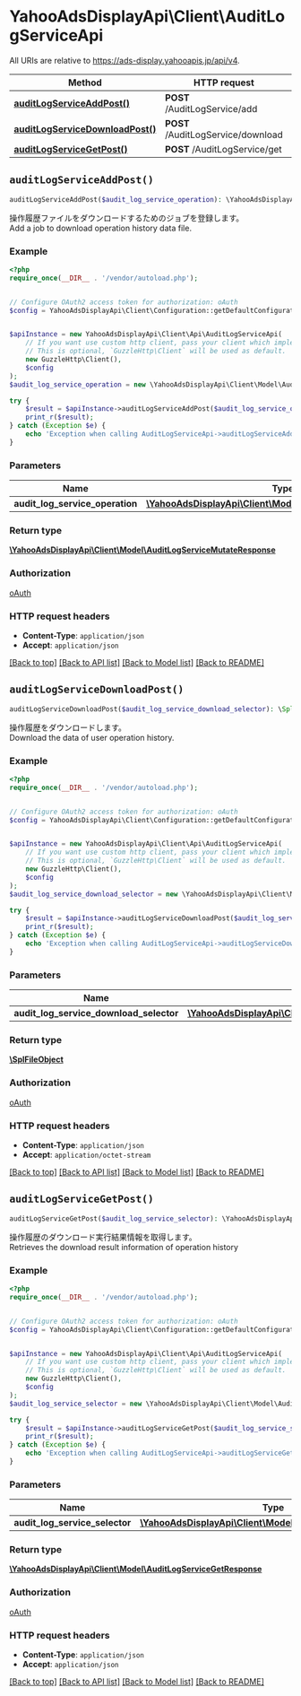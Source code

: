 # YahooAdsDisplayApi\Client\AuditLogServiceApi

All URIs are relative to https://ads-display.yahooapis.jp/api/v4.

Method | HTTP request | Description
------------- | ------------- | -------------
[**auditLogServiceAddPost()**](AuditLogServiceApi.md#auditLogServiceAddPost) | **POST** /AuditLogService/add | 
[**auditLogServiceDownloadPost()**](AuditLogServiceApi.md#auditLogServiceDownloadPost) | **POST** /AuditLogService/download | 
[**auditLogServiceGetPost()**](AuditLogServiceApi.md#auditLogServiceGetPost) | **POST** /AuditLogService/get | 


## `auditLogServiceAddPost()`

```php
auditLogServiceAddPost($audit_log_service_operation): \YahooAdsDisplayApi\Client\Model\AuditLogServiceMutateResponse
```



<div lang=\"ja\">操作履歴ファイルをダウンロードするためのジョブを登録します。</div> <div lang=\"en\">Add a job to download operation history data file.</div>

### Example

```php
<?php
require_once(__DIR__ . '/vendor/autoload.php');


// Configure OAuth2 access token for authorization: oAuth
$config = YahooAdsDisplayApi\Client\Configuration::getDefaultConfiguration()->setAccessToken('YOUR_ACCESS_TOKEN');


$apiInstance = new YahooAdsDisplayApi\Client\Api\AuditLogServiceApi(
    // If you want use custom http client, pass your client which implements `GuzzleHttp\ClientInterface`.
    // This is optional, `GuzzleHttp\Client` will be used as default.
    new GuzzleHttp\Client(),
    $config
);
$audit_log_service_operation = new \YahooAdsDisplayApi\Client\Model\AuditLogServiceOperation(); // \YahooAdsDisplayApi\Client\Model\AuditLogServiceOperation

try {
    $result = $apiInstance->auditLogServiceAddPost($audit_log_service_operation);
    print_r($result);
} catch (Exception $e) {
    echo 'Exception when calling AuditLogServiceApi->auditLogServiceAddPost: ', $e->getMessage(), PHP_EOL;
}
```

### Parameters

Name | Type | Description  | Notes
------------- | ------------- | ------------- | -------------
 **audit_log_service_operation** | [**\YahooAdsDisplayApi\Client\Model\AuditLogServiceOperation**](../Model/AuditLogServiceOperation.md)|  | [optional]

### Return type

[**\YahooAdsDisplayApi\Client\Model\AuditLogServiceMutateResponse**](../Model/AuditLogServiceMutateResponse.md)

### Authorization

[oAuth](../../README.md#oAuth)

### HTTP request headers

- **Content-Type**: `application/json`
- **Accept**: `application/json`

[[Back to top]](#) [[Back to API list]](../../README.md#endpoints)
[[Back to Model list]](../../README.md#models)
[[Back to README]](../../README.md)

## `auditLogServiceDownloadPost()`

```php
auditLogServiceDownloadPost($audit_log_service_download_selector): \SplFileObject
```



<div lang=\"ja\">操作履歴をダウンロードします。</div> <div lang=\"en\">Download the data of user operation history.</div>

### Example

```php
<?php
require_once(__DIR__ . '/vendor/autoload.php');


// Configure OAuth2 access token for authorization: oAuth
$config = YahooAdsDisplayApi\Client\Configuration::getDefaultConfiguration()->setAccessToken('YOUR_ACCESS_TOKEN');


$apiInstance = new YahooAdsDisplayApi\Client\Api\AuditLogServiceApi(
    // If you want use custom http client, pass your client which implements `GuzzleHttp\ClientInterface`.
    // This is optional, `GuzzleHttp\Client` will be used as default.
    new GuzzleHttp\Client(),
    $config
);
$audit_log_service_download_selector = new \YahooAdsDisplayApi\Client\Model\AuditLogServiceDownloadSelector(); // \YahooAdsDisplayApi\Client\Model\AuditLogServiceDownloadSelector

try {
    $result = $apiInstance->auditLogServiceDownloadPost($audit_log_service_download_selector);
    print_r($result);
} catch (Exception $e) {
    echo 'Exception when calling AuditLogServiceApi->auditLogServiceDownloadPost: ', $e->getMessage(), PHP_EOL;
}
```

### Parameters

Name | Type | Description  | Notes
------------- | ------------- | ------------- | -------------
 **audit_log_service_download_selector** | [**\YahooAdsDisplayApi\Client\Model\AuditLogServiceDownloadSelector**](../Model/AuditLogServiceDownloadSelector.md)|  | [optional]

### Return type

[**\SplFileObject**](../Model/\SplFileObject.md)

### Authorization

[oAuth](../../README.md#oAuth)

### HTTP request headers

- **Content-Type**: `application/json`
- **Accept**: `application/octet-stream`

[[Back to top]](#) [[Back to API list]](../../README.md#endpoints)
[[Back to Model list]](../../README.md#models)
[[Back to README]](../../README.md)

## `auditLogServiceGetPost()`

```php
auditLogServiceGetPost($audit_log_service_selector): \YahooAdsDisplayApi\Client\Model\AuditLogServiceGetResponse
```



<div lang=\"ja\">操作履歴のダウンロード実行結果情報を取得します。</div> <div lang=\"en\">Retrieves the download result information of operation history</div>

### Example

```php
<?php
require_once(__DIR__ . '/vendor/autoload.php');


// Configure OAuth2 access token for authorization: oAuth
$config = YahooAdsDisplayApi\Client\Configuration::getDefaultConfiguration()->setAccessToken('YOUR_ACCESS_TOKEN');


$apiInstance = new YahooAdsDisplayApi\Client\Api\AuditLogServiceApi(
    // If you want use custom http client, pass your client which implements `GuzzleHttp\ClientInterface`.
    // This is optional, `GuzzleHttp\Client` will be used as default.
    new GuzzleHttp\Client(),
    $config
);
$audit_log_service_selector = new \YahooAdsDisplayApi\Client\Model\AuditLogServiceSelector(); // \YahooAdsDisplayApi\Client\Model\AuditLogServiceSelector

try {
    $result = $apiInstance->auditLogServiceGetPost($audit_log_service_selector);
    print_r($result);
} catch (Exception $e) {
    echo 'Exception when calling AuditLogServiceApi->auditLogServiceGetPost: ', $e->getMessage(), PHP_EOL;
}
```

### Parameters

Name | Type | Description  | Notes
------------- | ------------- | ------------- | -------------
 **audit_log_service_selector** | [**\YahooAdsDisplayApi\Client\Model\AuditLogServiceSelector**](../Model/AuditLogServiceSelector.md)|  | [optional]

### Return type

[**\YahooAdsDisplayApi\Client\Model\AuditLogServiceGetResponse**](../Model/AuditLogServiceGetResponse.md)

### Authorization

[oAuth](../../README.md#oAuth)

### HTTP request headers

- **Content-Type**: `application/json`
- **Accept**: `application/json`

[[Back to top]](#) [[Back to API list]](../../README.md#endpoints)
[[Back to Model list]](../../README.md#models)
[[Back to README]](../../README.md)
